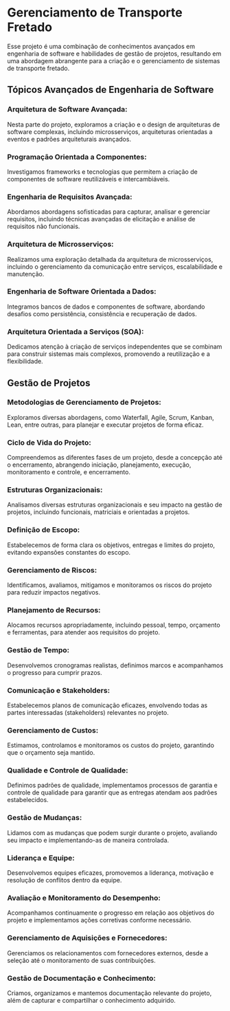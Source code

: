 <h1>Gerenciamento de Transporte Fretado</h1>
<p>Esse projeto é uma combinação de conhecimentos avançados em engenharia de software e habilidades de gestão de projetos, resultando em uma abordagem abrangente para a criação e o gerenciamento de sistemas de transporte fretado.</p>
<h2>Tópicos Avançados de Engenharia de Software</h2><h3>Arquitetura de Software Avançada:</h3><p>Nesta parte do projeto, exploramos a criação e o design de arquiteturas de software complexas, incluindo microsserviços, arquiteturas orientadas a eventos e padrões arquiteturais avançados.</p><h3>Programação Orientada a Componentes:</h3><p>Investigamos frameworks e tecnologias que permitem a criação de componentes de software reutilizáveis e intercambiáveis.</p><h3>Engenharia de Requisitos Avançada:</h3><p>Abordamos abordagens sofisticadas para capturar, analisar e gerenciar requisitos, incluindo técnicas avançadas de elicitação e análise de requisitos não funcionais.</p><h3>Arquitetura de Microsserviços:</h3><p>Realizamos uma exploração detalhada da arquitetura de microsserviços, incluindo o gerenciamento da comunicação entre serviços, escalabilidade e manutenção.</p><h3>Engenharia de Software Orientada a Dados:</h3><p>Integramos bancos de dados e componentes de software, abordando desafios como persistência, consistência e recuperação de dados.</p><h3>Arquitetura Orientada a Serviços (SOA):</h3><p>Dedicamos atenção à criação de serviços independentes que se combinam para construir sistemas mais complexos, promovendo a reutilização e a flexibilidade.</p><h2>Gestão de Projetos</h2><h3>Metodologias de Gerenciamento de Projetos:</h3><p>Exploramos diversas abordagens, como Waterfall, Agile, Scrum, Kanban, Lean, entre outras, para planejar e executar projetos de forma eficaz.</p><h3>Ciclo de Vida do Projeto:</h3><p>Compreendemos as diferentes fases de um projeto, desde a concepção até o encerramento, abrangendo iniciação, planejamento, execução, monitoramento e controle, e encerramento.</p><h3>Estruturas Organizacionais:</h3><p>Analisamos diversas estruturas organizacionais e seu impacto na gestão de projetos, incluindo funcionais, matriciais e orientadas a projetos.</p><h3>Definição de Escopo:</h3><p>Estabelecemos de forma clara os objetivos, entregas e limites do projeto, evitando expansões constantes do escopo.</p><h3>Gerenciamento de Riscos:</h3><p>Identificamos, avaliamos, mitigamos e monitoramos os riscos do projeto para reduzir impactos negativos.</p><h3>Planejamento de Recursos:</h3><p>Alocamos recursos apropriadamente, incluindo pessoal, tempo, orçamento e ferramentas, para atender aos requisitos do projeto.</p><h3>Gestão de Tempo:</h3><p>Desenvolvemos cronogramas realistas, definimos marcos e acompanhamos o progresso para cumprir prazos.</p><h3>Comunicação e Stakeholders:</h3><p>Estabelecemos planos de comunicação eficazes, envolvendo todas as partes interessadas (stakeholders) relevantes no projeto.</p><h3>Gerenciamento de Custos:</h3><p>Estimamos, controlamos e monitoramos os custos do projeto, garantindo que o orçamento seja mantido.</p><h3>Qualidade e Controle de Qualidade:</h3><p>Definimos padrões de qualidade, implementamos processos de garantia e controle de qualidade para garantir que as entregas atendam aos padrões estabelecidos.</p><h3>Gestão de Mudanças:</h3><p>Lidamos com as mudanças que podem surgir durante o projeto, avaliando seu impacto e implementando-as de maneira controlada.</p><h3>Liderança e Equipe:</h3><p>Desenvolvemos equipes eficazes, promovemos a liderança, motivação e resolução de conflitos dentro da equipe.</p><h3>Avaliação e Monitoramento do Desempenho:</h3><p>Acompanhamos continuamente o progresso em relação aos objetivos do projeto e implementamos ações corretivas conforme necessário.</p><h3>Gerenciamento de Aquisições e Fornecedores:</h3><p>Gerenciamos os relacionamentos com fornecedores externos, desde a seleção até o monitoramento de suas contribuições.</p><h3>Gestão de Documentação e Conhecimento:</h3><p>Criamos, organizamos e mantemos documentação relevante do projeto, além de capturar e compartilhar o conhecimento adquirido.</p>
